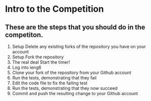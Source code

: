 # Intro to the Competition
## These are the steps that you should do in the competiton.
1. Setup Delete any existing forks of the repository you have on your account  
2. Setup Fork the repository
3. The real deal Start the timer!
4. Log into ieng6
5. Clone your fork of the repository from your Github account
6. Run the tests, demonstrating that they fail
7. Edit the code file to fix the failing test
8. Run the tests, demonstrating that they now succeed
9. Commit and push the resulting change to your Github account

